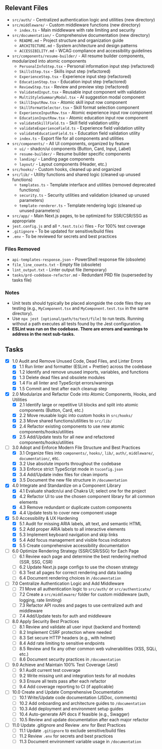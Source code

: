 ## Relevant Files

- `src/auth/` - Centralized authentication logic and utilities (new directory)
- `src/middleware/` - Custom middleware functions (new directory)
  - `index.ts` - Main middleware with rate limiting and security
- `src/documentation/` - Comprehensive documentation (new directory)
  - `README.md` - Project structure and organization guide
  - `ARCHITECTURE.md` - System architecture and design patterns
  - `ACCESSIBILITY.md` - WCAG compliance and accessibility guidelines
- `src/components/resume-builder/` - All resume builder components, modularized into atomic components
  - `PersonalInfoStep.tsx` - Personal information input step (refactored)
  - `SkillsStep.tsx` - Skills input step (refactored) 
  - `ExperienceStep.tsx` - Experience input step (refactored)
  - `EducationStep.tsx` - Education input step (refactored)
  - `ReviewStep.tsx` - Review and preview step (refactored)
  - `ValidatedInput.tsx` - Reusable input component with validation
  - `MultiStyleSummaryModal.tsx` - AI suggestion modal component
  - `SkillInputRow.tsx` - Atomic skill input row component
  - `SkillFormatSelector.tsx` - Skill format selection component
  - `ExperienceInputRow.tsx` - Atomic experience input row component
  - `EducationInputRow.tsx` - Atomic education input row component
  - `validateSkillField.ts` - Skill field validation utility
  - `validateExperienceField.ts` - Experience field validation utility
  - `validateEducationField.ts` - Education field validation utility
  - `index.ts` - Export file for all components and utilities
- `src/components/` - All UI components, organized by feature
  - `ui/` - shadcn/ui components (Button, Card, Input, Label)
  - `resume-builder/` - Resume builder specific components
  - `landing/` - Landing page components
  - `layout/` - Layout components (Header, etc.)
- `src/hooks/` - Custom hooks, cleaned up and organized
- `src/lib/` - Utility functions and shared logic (cleaned up unused functions)
  - `templates.ts` - Template interface and utilities (removed deprecated functions)
  - `security.ts` - Security utilities and validation (cleaned up unused parameters)
  - `template-renderer.ts` - Template rendering logic (cleaned up unused parameters)
- `src/app/` - Main Next.js pages, to be optimized for SSR/CSR/SSG as appropriate
- `jest.config.js` and all `*.test.ts(x)` files - For 100% test coverage
- `.gitignore` - To be updated for sensitive/build files
- `.env` - To be reviewed for secrets and best practices

### Files Removed
- `api-templates-response.json` - PowerShell response file (obsolete)
- `file_line_counts.txt` - Empty file (obsolete)
- `lint_output.txt` - Linter output file (temporary)
- `tasks/prd-codebase-refactor.md` - Redundant PRD file (superseded by tasks file)

### Notes

- Unit tests should typically be placed alongside the code files they are testing (e.g., `MyComponent.tsx` and `MyComponent.test.tsx` in the same directory).
- Use `npx jest [optional/path/to/test/file]` to run tests. Running without a path executes all tests found by the Jest configuration.
- **ESLint was run on the codebase. There are errors and warnings to address in the next sub-tasks.**

## Tasks

- [x] 1.0 Audit and Remove Unused Code, Dead Files, and Linter Errors
  - [x] 1.1 Run linter and formatter (ESLint + Prettier) across the codebase
  - [x] 1.2 Identify and remove unused imports, variables, and functions
  - [x] 1.3 Delete dead files and obsolete modules
  - [x] 1.4 Fix all linter and TypeScript errors/warnings
  - [x] 1.5 Commit and test after each cleanup step

- [x] 2.0 Modularize and Refactor Code into Atomic Components, Hooks, and Utilities
  - [x] 2.1 Identify large or repetitive UI blocks and split into atomic components (Button, Card, etc.)
  - [x] 2.2 Move reusable logic into custom hooks in `src/hooks/`
  - [x] 2.3 Move shared functions/utilities to `src/lib/`
  - [x] 2.4 Refactor existing components to use new atomic components/hooks/utilities
  - [x] 2.5 Add/Update tests for all new and refactored components/hooks/utilities

- [ ] 3.0 Adopt and Enforce Modern File Structure and Best Practices
  - [x] 3.1 Organize files into `components/`, `hooks/`, `lib/`, `auth/`, `middleware/`, `documentation/`, etc.
  - [x] 3.2 Use absolute imports throughout the codebase
  - [x] 3.3 Enforce strict TypeScript mode in `tsconfig.json`
  - [x] 3.4 Add/Update index files for clean imports
  - [x] 3.5 Document the new file structure in `/documentation`

- [x] 4.0 Integrate and Standardize on a Component Library
  - [x] 4.1 Evaluate shadcn/ui and Chakra UI; select one for the project
  - [x] 4.2 Refactor UI to use the chosen component library for all common elements
  - [x] 4.3 Remove redundant or duplicate custom components
  - [x] 4.4 Update tests to cover new component usage

- [x] 5.0 Accessibility & UX Hardening
  - [x] 5.1 Audit for missing ARIA labels, alt text, and semantic HTML
  - [x] 5.2 Add proper ARIA labels to all interactive elements
  - [x] 5.3 Implement keyboard navigation and skip links
  - [x] 5.4 Add focus management and visible focus indicators
  - [x] 5.5 Create comprehensive accessibility documentation

- [ ] 6.0 Optimize Rendering Strategy (SSR/CSR/SSG) for Each Page
  - [ ] 6.1 Review each page and determine the best rendering method (SSR, SSG, CSR)
  - [ ] 6.2 Update Next.js page configs to use the chosen strategy
  - [ ] 6.3 Test all pages for correct rendering and data loading
  - [ ] 6.4 Document rendering choices in `/documentation`

- [ ] 7.0 Centralize Authentication Logic and Add Middleware
  - [ ] 7.1 Move all authentication logic to `src/auth/` or `src/authenticate/`
  - [ ] 7.2 Create a `src/middleware/` folder for custom middleware (auth, logging, rate limiting)
  - [ ] 7.3 Refactor API routes and pages to use centralized auth and middleware
  - [ ] 7.4 Add/Update tests for auth and middleware

- [ ] 8.0 Apply Security Best Practices
  - [ ] 8.1 Review and validate all user input (backend and frontend)
  - [ ] 8.2 Implement CSRF protection where needed
  - [ ] 8.3 Set secure HTTP headers (e.g., with helmet)
  - [ ] 8.4 Add rate limiting to sensitive endpoints
  - [ ] 8.5 Review and fix any other common web vulnerabilities (XSS, SQLi, etc.)
  - [ ] 8.6 Document security practices in `/documentation`

- [ ] 9.0 Achieve and Maintain 100% Test Coverage (Jest)
  - [ ] 9.1 Audit current test coverage
  - [ ] 9.2 Write missing unit and integration tests for all modules
  - [ ] 9.3 Ensure all tests pass after each refactor
  - [ ] 9.4 Add coverage reporting to CI (if applicable)

- [ ] 10.0 Create and Update Comprehensive Documentation
  - [ ] 10.1 Write/Update code documentation (JSDoc, comments)
  - [ ] 10.2 Add onboarding and architecture guides to `/documentation`
  - [ ] 10.3 Add deployment and environment setup guides
  - [ ] 10.4 Auto-generate API docs if feasible (e.g., Swagger)
  - [ ] 10.5 Review and update documentation after each major refactor

- [ ] 11.0 Update .gitignore and Review .env for Best Practices
  - [ ] 11.1 Update `.gitignore` to exclude sensitive/build files
  - [ ] 11.2 Review `.env` for secrets and best practices
  - [ ] 11.3 Document environment variable usage in `/documentation` 